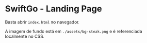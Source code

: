 # SwiftGo - Landing Page
Basta abrir `index.html` no navegador.

A imagem de fundo está em `./assets/bg-steak.png` e é referenciada localmente no CSS.
